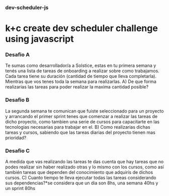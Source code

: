 ### dev-scheduler-js
# k+c create dev scheduler challenge using javascript

### Desafio A
Te sumas como desarrollador/a a Solstice, estas en tu primera semana y tenés una lista de tareas de onboarding a realizar sobre como trabajamos.
Cada tarea tiene su duración (cantidad de tiempo que lleva completarla). Mientras que vos tenes toda la semana para realizarlas.
A) De que forma realizarias las tareas para poder realizar la maxima cantidad posible?

### Desafio B
La segunda semana te comunican que fuiste seleccionado para un proyecto y arrancando el primer sprint tenes que comenzar a realizar las tareas de dicho proyecto, como tambien una serie de cursos para capacitarte en las tecnologias necesarias para trabajar en el. 
B) Como realizarias dichas tareas y cursos, sabiendo que las tareas diarias del proyecto tienen mas prioridad?

### Desafio C
A medida que vas realizando las tareas te das cuenta que hay tareas que no podes realizar sin haber realizado otras y lo mismo con los cursos, como así también tareas que dependen del conocimiento que adquirís de dichos cursos. 
C) Cuanto tiempo te lleva ejecutar todas las tareas considerando sus dependencias?*se considera que un dia son 8hs, una semana 40hs y un sprint 80hs